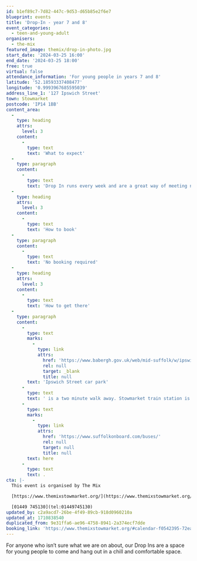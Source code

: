 ```yaml
---
id: b1ef89c7-7d82-447c-9d53-d65b85e2f6e7
blueprint: events
title: 'Drop-In - year 7 and 8'
event_categories:
  - teen-and-young-adult
organisers:
  - the-mix
featured_image: themix/drop-in-photo.jpg
start_date: '2024-03-25 16:00'
end_date: '2024-03-25 18:00'
free: true
virtual: false
attendance_information: 'For young people in years 7 and 8'
latitude: '52.18593337408477'
longitude: '0.9993967685595039'
address_line_1: '127 Ipswich Street'
town: Stowmarket
postcode: 'IP14 1BB'
content_area:
  -
    type: heading
    attrs:
      level: 3
    content:
      -
        type: text
        text: 'What to expect'
  -
    type: paragraph
    content:
      -
        type: text
        text: 'Drop In runs every week and are a great way of meeting new friends and finding new passions.'
  -
    type: heading
    attrs:
      level: 3
    content:
      -
        type: text
        text: 'How to book'
  -
    type: paragraph
    content:
      -
        type: text
        text: 'No booking required'
  -
    type: heading
    attrs:
      level: 3
    content:
      -
        type: text
        text: 'How to get there'
  -
    type: paragraph
    content:
      -
        type: text
        marks:
          -
            type: link
            attrs:
              href: 'https://www.babergh.gov.uk/web/mid-suffolk/w/ipswich-street-car-park-1'
              rel: null
              target: _blank
              title: null
        text: 'Ipswich Street car park'
      -
        type: text
        text: ' is a two minute walk away. Stowmarket train station is a ten minute walk away. The nearest bus stop is one minute walk away, see the latest bus timetables '
      -
        type: text
        marks:
          -
            type: link
            attrs:
              href: 'https://www.suffolkonboard.com/buses/'
              rel: null
              target: null
              title: null
        text: here
      -
        type: text
        text: .
cta: |-
  This event is organised by The Mix

  [https://www.themixstowmarket.org/](https://www.themixstowmarket.org/) 

  [01449 745130](tel:01449745130)
updated_by: c2a9acd7-26be-4f49-89cb-918d0960210a
updated_at: 1710838540
duplicated_from: 9e31ffa6-ae96-4758-8941-2a374ecf7dde
booking_link: 'https://www.themixstowmarket.org/#calendar-f0542395-72ea-4bf6-8c39-c82dfc414127-event-a4bdb91e-61fd-487d-9386-67711019cf32-1710777600-1711382400'
---
```

For anyone who isn’t sure what we are on about, our Drop Ins are a space for young people to come and hang out in a chill and comfortable space.